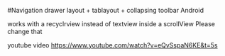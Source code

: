 #Navigation drawer layout + tablayout + collapsing toolbar Android

works with a recyclrview instead of textview inside a scrollView
Please change that

youtube video
https://www.youtube.com/watch?v=eQvSspaN6KE&t=5s
